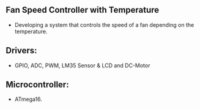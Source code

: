 ## Fan Speed Controller with Temperature
* Developing a system that controls the speed of a fan depending on the temperature.

## Drivers:
* GPIO, ADC, PWM, LM35 Sensor & LCD and DC-Motor

## Microcontroller:
* ATmega16.
